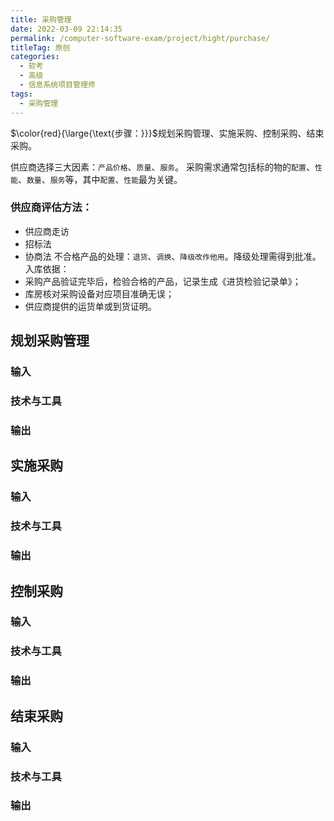 ```yaml
---
title: 采购管理
date: 2022-03-09 22:14:35
permalink: /computer-software-exam/project/hight/purchase/
titleTag: 原创
categories: 
  - 软考
  - 高级
  - 信息系统项目管理师
tags: 
  - 采购管理
---
```


$\color{red}{\large{\text{步骤：}}}$规划采购管理、实施采购、控制采购、结束采购。

供应商选择三大因素：`产品价格`、`质量`、`服务`。
采购需求通常包括标的物的`配置`、`性能`、`数量`、`服务`等，其中`配置`、`性能`最为关键。

<!-- more -->

### 供应商评估方法：
- 供应商走访
- 招标法
- 协商法
不合格产品的处理：`退货`、`调换`、`降级改作他用`。降级处理需得到批准。
入库依据：
- 采购产品验证完毕后，检验合格的产品，记录生成《进货检验记录单》；
- 库房核对采购设备对应项目准确无误；
- 供应商提供的运货单或到货证明。

## 规划采购管理

### 输入

### 技术与工具

### 输出

## 实施采购

### 输入

### 技术与工具

### 输出

## 控制采购

### 输入

### 技术与工具

### 输出

## 结束采购

### 输入

### 技术与工具

### 输出
